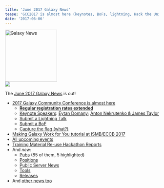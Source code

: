 ```yaml
---
title: 'June 2017 Galaxy News'
tease: 'GCC2017 is almost here (keynotes, BoFs, lightning, Hack the Universe!, ...)'
date: '2017-06-06'
---
```

<div class='right'><a href='/src/galaxy-updates/2017-06/index.md'><img src="/src/images/galaxy-logos/GalaxyNews.png" alt="Galaxy News" width="170" /></a><br />
<a href="https://gcc2017.sciencesconf.org/"><img src="/src/images/logos/gcc2017-logo-300.png' alt='2017 Galaxy Community Conference (GCC2017)' width="170" /></a>
</div>

The [June 2017 Galaxy News](/src/galaxy-updates/2017-06/index.md) is out!  

* [2017 Galaxy Community Conference is almost here](/src/galaxy-updates/2017-06/index.md#gcc2017-is-almost-here-)
  * **[Regular registration rates extended](/src/galaxy-updates/2017-06/index.md#regular-registration-rates-extended-to-june-16)**
  * [Keynote Speakers](/src/galaxy-updates/2017-06/index.md#keynotes): [Eytan Domany](/src/galaxy-updates/2017-06/index.md#eytan-domany); [Anton Nekrutenko & James Taylor](/src/galaxy-updates/2017-06/index.md#anton-nekrutenko-james-taylor)
  * [Submit a Lightning Talk](/src/galaxy-updates/2017-06/index.md#submit-a-lightning-talk-)
  * [Submit a BoF](/src/galaxy-updates/2017-06/index.md#gcc2017-call-for-bofs-)
  * [Capture the flag (what?)](/src/galaxy-updates/2017-06/index.md#hack-the-universe-capture-the-flag-at-gcc2017-)
* [Making Galaxy Work for You tutorial at ISMB/ECCB 2017](/src/galaxy-updates/2017-06/index.md#galaxy-tutorial-ismb-eccb-2017)
* [All upcoming events](/src/galaxy-updates/2017-06/index.md#all-events)
* [Training Material Re-use Hackathon Reports](/galaxy-updates/2017-06/index.md#training-material-re-use-hackathon-reports)
* And *new*:
  * [Pubs](/src/galaxy-updates/2017-06/index.md#new-publications) (85 of them, 5 highlighted)
  * [Positions](/src/galaxy-updates/2017-06/index.md#who-s-hiring)
  * [Public Server News](/src/galaxy-updates/2017-06/index.md#public-galaxy-server-news)
  * [Tools](/src/galaxy-updates/2017-06/index.md#tools)
  * [Releases](/src/galaxy-updates/2017-06/index.md#releases)
* And [other news too](/src/galaxy-updates/2017-06/index.md#other-news)
